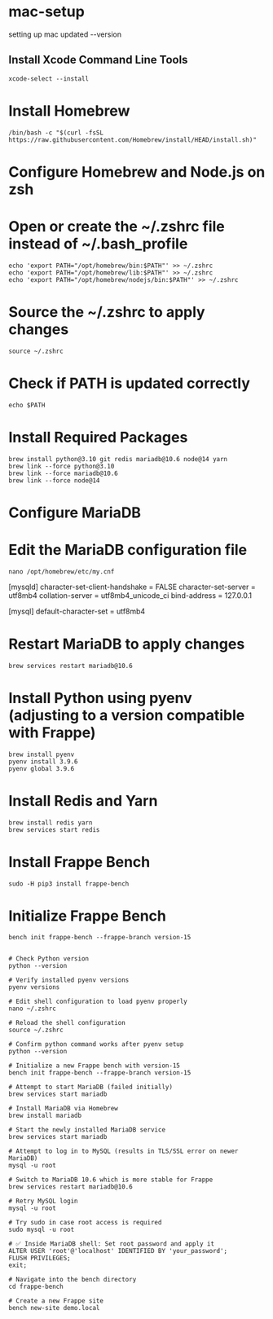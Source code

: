 # mac-setup
setting up mac updated --version

## Install Xcode Command Line Tools
```
xcode-select --install
```
# Install Homebrew
```
/bin/bash -c "$(curl -fsSL https://raw.githubusercontent.com/Homebrew/install/HEAD/install.sh)"
```
# Configure Homebrew and Node.js on zsh
# Open or create the ~/.zshrc file instead of ~/.bash_profile

```
echo 'export PATH="/opt/homebrew/bin:$PATH"' >> ~/.zshrc
echo 'export PATH="/opt/homebrew/lib:$PATH"' >> ~/.zshrc
echo 'export PATH="/opt/homebrew/nodejs/bin:$PATH"' >> ~/.zshrc
```
# Source the ~/.zshrc to apply changes
```
source ~/.zshrc
```
# Check if PATH is updated correctly
```
echo $PATH
```
# Install Required Packages
```
brew install python@3.10 git redis mariadb@10.6 node@14 yarn
brew link --force python@3.10
brew link --force mariadb@10.6
brew link --force node@14
```
# Configure MariaDB
# Edit the MariaDB configuration file
```
nano /opt/homebrew/etc/my.cnf
```
[mysqld]
character-set-client-handshake = FALSE
character-set-server = utf8mb4
collation-server = utf8mb4_unicode_ci
bind-address = 127.0.0.1

[mysql]
default-character-set = utf8mb4

# Restart MariaDB to apply changes
```
brew services restart mariadb@10.6
```
# Install Python using pyenv (adjusting to a version compatible with Frappe)
```
brew install pyenv
pyenv install 3.9.6
pyenv global 3.9.6
```
# Install Redis and Yarn
```
brew install redis yarn
brew services start redis
```
# Install Frappe Bench
```
sudo -H pip3 install frappe-bench
```
# Initialize Frappe Bench
```
bench init frappe-bench --frappe-branch version-15
```

```

# Check Python version
python --version
 
# Verify installed pyenv versions
pyenv versions
 
# Edit shell configuration to load pyenv properly
nano ~/.zshrc
 
# Reload the shell configuration
source ~/.zshrc
 
# Confirm python command works after pyenv setup
python --version
 
# Initialize a new Frappe bench with version-15
bench init frappe-bench --frappe-branch version-15
 
# Attempt to start MariaDB (failed initially)
brew services start mariadb
 
# Install MariaDB via Homebrew
brew install mariadb
 
# Start the newly installed MariaDB service
brew services start mariadb
 
# Attempt to log in to MySQL (results in TLS/SSL error on newer MariaDB)
mysql -u root
 
# Switch to MariaDB 10.6 which is more stable for Frappe
brew services restart mariadb@10.6
 
# Retry MySQL login
mysql -u root
 
# Try sudo in case root access is required
sudo mysql -u root
 
# ✅ Inside MariaDB shell: Set root password and apply it
ALTER USER 'root'@'localhost' IDENTIFIED BY 'your_password';
FLUSH PRIVILEGES;
exit;
 
# Navigate into the bench directory
cd frappe-bench
 
# Create a new Frappe site
bench new-site demo.local

```
